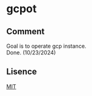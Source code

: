 # gcpot

## Comment 
Goal is to operate gcp instance.  
Done. (10/23/2024)

## Lisence
[MIT](LICENSE.txt)
